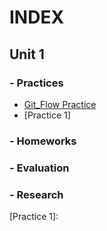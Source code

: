 # INDEX 
## Unit 1
### -    Practices
   -  [Git_Flow Practice]
   -  [Practice 1]
### -    Homeworks
### -    Evaluation
### -    Research


[Git_Flow Practice]:https://github.com/Luis-Alonso18/Data_Mining/blob/unidad_1/practices/practice_git_flow/git_flow.md
[Practice 1]:
